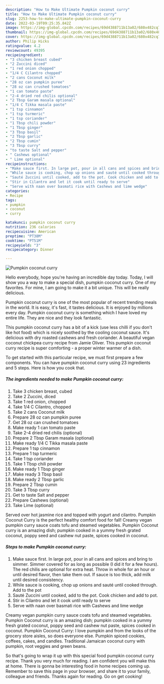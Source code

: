 ```yaml
---
description: "How to Make Ultimate Pumpkin coconut curry"
title: "How to Make Ultimate Pumpkin coconut curry"
slug: 2253-how-to-make-ultimate-pumpkin-coconut-curry
date: 2022-03-19T09:25:35.842Z
image: https://img-global.cpcdn.com/recipes/69d4388711b13a02/680x482cq70/pumpkin-coconut-curry-recipe-main-photo.jpg
thumbnail: https://img-global.cpcdn.com/recipes/69d4388711b13a02/680x482cq70/pumpkin-coconut-curry-recipe-main-photo.jpg
cover: https://img-global.cpcdn.com/recipes/69d4388711b13a02/680x482cq70/pumpkin-coconut-curry-recipe-main-photo.jpg
author: Philip Hicks
ratingvalue: 4.2
reviewcount: 49395
recipeingredient:
- "3 chicken breast cubed"
- "2 Zuccini diced"
- "1 red onion chopped"
- "1/4 C Cilantro chopped"
- "2 cans Coconut milk"
- "28 oz can pumpkin puree"
- "28 oz can crushed tomatoes"
- "1 can tomato paste"
- "2-4 dried red chilis optional"
- "2 Tbsp Garam masala optional"
- "1/4 C Tikka masala paste"
- "1 tsp cinnamon"
- "1 tsp turmeric"
- "1 tsp coriander"
- "1 Tbsp chili powder"
- "1 Tbsp ginger"
- "3 Tbsp basil"
- "2 Tbsp garlic"
- "2 Tbsp cumin"
- "3 Tbsp curry"
- "to taste Salt and pepper"
- " Cashews optional"
- " Lime optional"
recipeinstructions:
- "Make sauce first. In large pot, pour in all cans and spices and bring to simmer. Simmer covered for as long as possible (I did it for a few hours). The red chilis are optional for extra heat. Throw in whole for an hour or until desired flavor, then take them out. If sauce is too thick, add milk until desired consistency."
- "While sauce is cooking, chop up onions and sauté until cooked through. Add to the pot"
- "Sauté Zuccini until cooked, add to the pot. Cook chicken and add to pot."
- "Stir in Cilantro and let it cook until ready to serve"
- "Serve with naan over basmati rice with Cashews and lime wedge"
categories:
- Recipe
tags:
- pumpkin
- coconut
- curry

katakunci: pumpkin coconut curry 
nutrition: 236 calories
recipecuisine: American
preptime: "PT38M"
cooktime: "PT51M"
recipeyield: "3"
recipecategory: Dinner

---
```



![Pumpkin coconut curry](https://img-global.cpcdn.com/recipes/69d4388711b13a02/680x482cq70/pumpkin-coconut-curry-recipe-main-photo.jpg)

Hello everybody, hope you're having an incredible day today. Today, I will show you a way to make a special dish, pumpkin coconut curry. One of my favorites. For mine, I am going to make it a bit unique. This will be really delicious.

Pumpkin coconut curry is one of the most popular of recent trending meals in the world. It is easy, it's fast, it tastes delicious. It is enjoyed by millions every day. Pumpkin coconut curry is something which I have loved my entire life. They are nice and they look fantastic.

This pumpkin coconut curry has a bit of a kick (use less chilli if you don&#39;t like hot food) which is nicely soothed by the cooling coconut sauce. It&#39;s delicious with dry roasted cashews and fresh coriander. A beautiful vegan coconut chickpea curry recipe from Jamie Oliver. This pumpkin coconut curry recipe is super comforting - a proper winter warmer of a dish.


To get started with this particular recipe, we must first prepare a few components. You can have pumpkin coconut curry using 23 ingredients and 5 steps. Here is how you cook that.

<!--inarticleads1-->

##### The ingredients needed to make Pumpkin coconut curry:

1. Take 3 chicken breast, cubed
1. Take 2 Zuccini, diced
1. Take 1 red onion, chopped
1. Take 1/4 C Cilantro, chopped
1. Take 2 cans Coconut milk
1. Prepare 28 oz can pumpkin puree
1. Get 28 oz can crushed tomatoes
1. Make ready 1 can tomato paste
1. Take 2-4 dried red chilis (optional)
1. Prepare 2 Tbsp Garam masala (optional)
1. Make ready 1/4 C Tikka masala paste
1. Prepare 1 tsp cinnamon
1. Prepare 1 tsp turmeric
1. Take 1 tsp coriander
1. Take 1 Tbsp chili powder
1. Make ready 1 Tbsp ginger
1. Make ready 3 Tbsp basil
1. Make ready 2 Tbsp garlic
1. Prepare 2 Tbsp cumin
1. Take 3 Tbsp curry
1. Get to taste Salt and pepper
1. Prepare  Cashews (optional)
1. Take  Lime (optional)


Served over hot jasmine rice and topped with yogurt and cilantro. Pumpkin Coconut Curry is the perfect healthy comfort food for fall! Creamy vegan pumpkin curry sauce coats tofu and steamed vegetables. Pumpkin Coconut curry is an amazing dish; pumpkin cooked in a yummy fresh grated coconut, poppy seed and cashew nut paste, spices cooked in coconut. 

<!--inarticleads2-->

##### Steps to make Pumpkin coconut curry:

1. Make sauce first. In large pot, pour in all cans and spices and bring to simmer. Simmer covered for as long as possible (I did it for a few hours). The red chilis are optional for extra heat. Throw in whole for an hour or until desired flavor, then take them out. If sauce is too thick, add milk until desired consistency.
1. While sauce is cooking, chop up onions and sauté until cooked through. Add to the pot
1. Sauté Zuccini until cooked, add to the pot. Cook chicken and add to pot.
1. Stir in Cilantro and let it cook until ready to serve
1. Serve with naan over basmati rice with Cashews and lime wedge


Creamy vegan pumpkin curry sauce coats tofu and steamed vegetables. Pumpkin Coconut curry is an amazing dish; pumpkin cooked in a yummy fresh grated coconut, poppy seed and cashew nut paste, spices cooked in coconut. Pumpkin Coconut Curry: I love pumpkin and from the looks of the grocery store aisles, so does everyone else. Pumpkin spiced cookies, coffees, cakes, and candles. Traditional Jamaican coconut curry with pumpkin, root veggies and green beans. 

So that's going to wrap it up with this special food pumpkin coconut curry recipe. Thank you very much for reading. I am confident you will make this at home. There is gonna be interesting food in home recipes coming up. Remember to save this page in your browser, and share it to your family, colleague and friends. Thanks again for reading. Go on get cooking!
